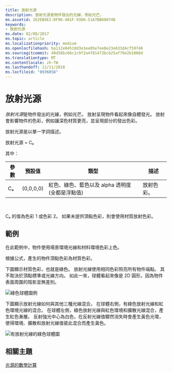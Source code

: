 ```yaml
---
title: 放射光源
description: 放射光源是物件發出的光線，例如光芒。
ms.assetid: 262EB9E2-DF96-401F-93D6-51A7BB60074B
keywords:
- 放射光源
ms.date: 02/08/2017
ms.topic: article
ms.localizationpriority: medium
ms.openlocfilehash: ba112e04518d3e1ee05e7ee8e23e633d4cf59748
ms.sourcegitcommit: 49d58bc66c1c9f2a4f81473bcb25af79e2b1088d
ms.translationtype: MT
ms.contentlocale: zh-TW
ms.lasthandoff: 12/11/2018
ms.locfileid: "8936858"
---
```

# <a name="emissive-lighting"></a>放射光源


*放射光源*是物件發出的光線，例如光芒。 放射呈現物件看起來像自體發光。 放射會影響物件的色彩，例如讓深色材質更亮，並呈現部分的發出色彩。

放射光源是以單一字詞描述。

放射光源 = Cₑ

其中：

| 參數 | 預設值 | 類型                                                                 | 描述     |
|-----------|---------------|----------------------------------------------------------------------|-----------------|
| Cₑ        | (0,0,0,0)     | 紅色、綠色、藍色以及 alpha 透明度 (全都是浮點值) | 放射色彩。 |

 

Cₑ 的值為色彩 1 或色彩 2。 如果未提供頂點色彩，則會使用材質放射色彩。

## <a name="span-idexamplespanspan-idexamplespanspan-idexamplespanexample"></a><span id="Example"></span><span id="example"></span><span id="EXAMPLE"></span>範例


在此範例中，物件使用場景環境光線和材料環境色彩上色。

根據公式，產生的物件頂點色彩為材質色彩。

下圖顯示材質色彩，也就是綠色。 放射光線使用相同色彩照亮所有物件端點。 其不取決於頂點標準或光線方向。 如此一來，球體看起來像是 2D 圓形，因為物件表面周圍的陰影並無差別。

![綠色球體圖例](images/lighte.jpg)

下圖顯示放射光線如何與其他三種光線混合。 在球體右側，有綠色放射光線和紅色環境光線的混合。 在球體左側，綠色放射光線與紅色環境和擴散光線混合，產生紅色漸層。 反射強光中心為白色，在反射光線值驟然消失時會產生黃色光環，使得環境、擴散和放射光線值彼此混合而產生黃色。

![有放射光線的綠色球體圖](images/lightadse.jpg)

## <a name="span-idrelated-topicsspanrelated-topics"></a><span id="related-topics"></span>相關主題


[光源的數學計算](mathematics-of-lighting.md)

 

 




